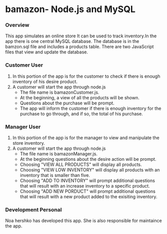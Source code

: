 # bamazon- Node.js and MySQL

### Overview

This app simulates an online store It can be used to track inventory.In the app there is one central MySQL database. The database is in the bamzon.sql file and includes a products table. There are two JavaScript files that view and update the database. 

### Customer User

1. In this portion of the app is for the customer to check if there is enough inventory of his desire product. 
2. A customer will start the app through node.js
	* The file name is bamazonCustomer.js.
	* At the beginning, a view of all the products will be shown.
	* Questions about the purchase will be prompt.
	* The app will inform the customer if there is enough inventory for the purchase to go through, and if so, the total of his purchase. 

### Manager User

1. In this portion of the app is for the manager to view and manipulate the store inventory. 
2. A customer will start the app through node.js
	* The file name is bamazonManager.js.
	* At the beginning questions about the desire action will be prompt.
	* Choosing "VIEW ALL PRODUCTS" will display all products.
	* Choosing "VIEW LOW INVENTORY" will display all products with an inventory that is smaller than five.
	* Choosing "ADD TO INVENTORY" will prompt additional questions that will result with an increase inventory to a specific product.
	* Choosing "ADD NEW PORDUCT" will prompt additional questions that will result with a new product added to the exisiting inventory.

### Development Personal

Noa hershko has developed this app. She is also responsible for maintaince the app.


